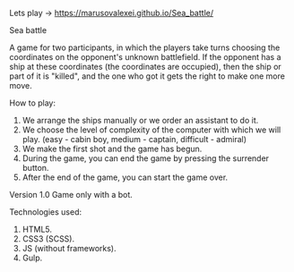 Lets play -> https://marusovalexei.github.io/Sea_battle/

Sea battle

A game for two participants, in which the players take turns choosing
the coordinates on the opponent's unknown battlefield. If the opponent
has a ship at these coordinates (the coordinates are occupied), then
the ship or part of it is "killed", and the one who got it gets the right
to make one more move.

How to play:

1. We arrange the ships manually or we order an assistant to do it.
2. We choose the level of complexity of the computer with which we will play.
   (easy - cabin boy, medium - captain, difficult - admiral)
3. We make the first shot and the game has begun.
4. During the game, you can end the game by pressing the surrender button.
5. After the end of the game, you can start the game over.

Version 1.0
Game only with a bot.

Technologies used:

1. HTML5.
2. CSS3 (SCSS).
3. JS (without frameworks).
4. Gulp.
